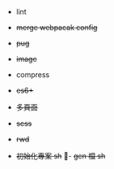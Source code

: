 - lint
- ~~merge webpacak config~~

- ~~pug~~
- ~~image~~
- compress
- ~~es6+~~
- ~~多頁面~~
- ~~scss~~
- ~~rwd~~
- ~~初始化專案 sh~~
  - ~~gen 檔 sh~~

